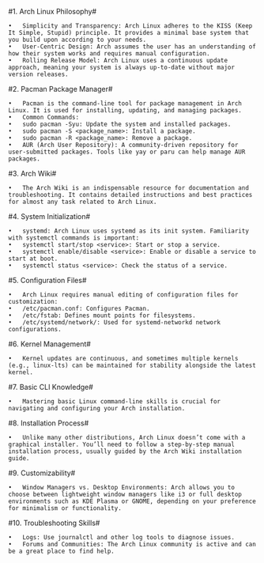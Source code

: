 #1. Arch Linux Philosophy#

	•	Simplicity and Transparency: Arch Linux adheres to the KISS (Keep It Simple, Stupid) principle. It provides a minimal base system that you build upon according to your needs.
	•	User-Centric Design: Arch assumes the user has an understanding of how their system works and requires manual configuration.
	•	Rolling Release Model: Arch Linux uses a continuous update approach, meaning your system is always up-to-date without major version releases.

#2. Pacman Package Manager#

	•	Pacman is the command-line tool for package management in Arch Linux. It is used for installing, updating, and managing packages.
	•	Common Commands:
	•	sudo pacman -Syu: Update the system and installed packages.
	•	sudo pacman -S <package_name>: Install a package.
	•	sudo pacman -R <package_name>: Remove a package.
	•	AUR (Arch User Repository): A community-driven repository for user-submitted packages. Tools like yay or paru can help manage AUR packages.

#3. Arch Wiki#

	•	The Arch Wiki is an indispensable resource for documentation and troubleshooting. It contains detailed instructions and best practices for almost any task related to Arch Linux.

#4. System Initialization#

	•	systemd: Arch Linux uses systemd as its init system. Familiarity with systemctl commands is important:
	•	systemctl start/stop <service>: Start or stop a service.
	•	systemctl enable/disable <service>: Enable or disable a service to start at boot.
	•	systemctl status <service>: Check the status of a service.

#5. Configuration Files#

	•	Arch Linux requires manual editing of configuration files for customization:
	•	/etc/pacman.conf: Configures Pacman.
	•	/etc/fstab: Defines mount points for filesystems.
	•	/etc/systemd/network/: Used for systemd-networkd network configurations.

#6. Kernel Management#

	•	Kernel updates are continuous, and sometimes multiple kernels (e.g., linux-lts) can be maintained for stability alongside the latest kernel.

#7. Basic CLI Knowledge#

	•	Mastering basic Linux command-line skills is crucial for navigating and configuring your Arch installation.

#8. Installation Process#

	•	Unlike many other distributions, Arch Linux doesn’t come with a graphical installer. You’ll need to follow a step-by-step manual installation process, usually guided by the Arch Wiki installation guide.

#9. Customizability#

	•	Window Managers vs. Desktop Environments: Arch allows you to choose between lightweight window managers like i3 or full desktop environments such as KDE Plasma or GNOME, depending on your preference for minimalism or functionality.

#10. Troubleshooting Skills#

	•	Logs: Use journalctl and other log tools to diagnose issues.
	•	Forums and Communities: The Arch Linux community is active and can be a great place to find help.
